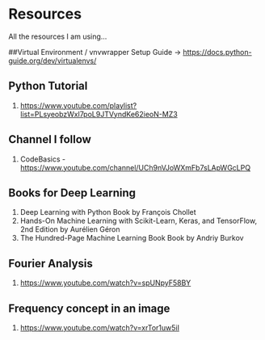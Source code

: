 # Resources
All the resources I am using...

##Virtual Environment / vnvwrapper Setup Guide
-> https://docs.python-guide.org/dev/virtualenvs/

## Python Tutorial
1. https://www.youtube.com/playlist?list=PLsyeobzWxl7poL9JTVyndKe62ieoN-MZ3

## Channel I follow
1. CodeBasics - https://www.youtube.com/channel/UCh9nVJoWXmFb7sLApWGcLPQ

## Books for Deep Learning
1. Deep Learning with Python
Book by François Chollet
2. Hands-On Machine Learning with Scikit-Learn, Keras, and TensorFlow, 2nd Edition
by Aurélien Géron
3. The Hundred-Page Machine Learning Book
Book by Andriy Burkov

## Fourier Analysis
1. https://www.youtube.com/watch?v=spUNpyF58BY

## Frequency concept in an image
1. https://www.youtube.com/watch?v=xrTor1uw5iI
